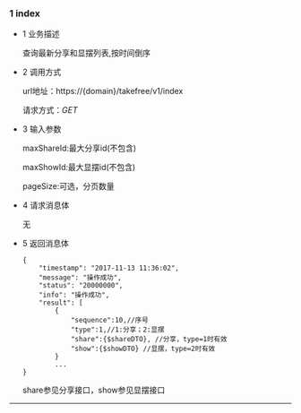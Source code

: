 ### 1 index
* 1 业务描述

    查询最新分享和显摆列表,按时间倒序

* 2 调用方式

    url地址：https://{domain}/takefree/v1/index
    
    请求方式：*GET*

* 3 输入参数
    
    maxShareId:最大分享id(不包含)
    
    maxShowId:最大显摆id(不包含)
    
    pageSize:可选，分页数量
    
* 4 请求消息体
    
    无

* 5 返回消息体
    ```
    {
        "timestamp": "2017-11-13 11:36:02",
        "message": "操作成功",
        "status": "20000000",
        "info": "操作成功",
        "result": [
            {
                "sequence":10,//序号
                "type":1,//1:分享；2:显摆
                "share":{$shareDTO}, //分享，type=1时有效
                "show":{$showDTO} //显摆，type=2时有效
            }
            ...
    }
    ```
    share参见分享接口，show参见显摆接口
***
